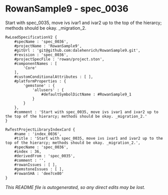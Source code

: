 # RowanSample9 - spec_0036
Start with spec_0035, move ivs ivar1 and ivar2 up to the top of the hierarcy; methods should be okay. _migration_2.
```
RwLoadSpecificationV2 {
	#specName : 'spec_0036',
	#projectName : 'RowanSample9',
	#gitUrl : 'git@github.com:dalehenrich/RowanSample9.git',
	#revision : 'spec_0036',
	#projectSpecFile : 'rowan/project.ston',
	#componentNames : [
		'Core'
	],
	#customConditionalAttributes : [ ],
	#platformProperties : {
		'gemstone' : {
			'allusers' : {
				#defaultSymbolDictName : #RowanSample9_1
			}
		}
	},
	#comment : 'Start with spec_0035, move ivs ivar1 and ivar2 up to the top of the hierarcy; methods should be okay. _migration_2.'
}

RwTestProjectLibraryIndexCard {
	#name : 'index_0036',
	#title : 'Start with spec_0035, move ivs ivar1 and ivar2 up to the top of the hierarcy; methods should be okay. _migration_2.',
	#specName : 'spec_0036',
	#index : 36,
	#derivedFrom : 'spec_0035',
	#comment : '',
	#rowanIssues : [ ],
	#gemstoneIssues : [ ],
	#rowanSHA : 'dee7ce80'
}
```

*This README file is autogenerated, so any direct edits may be lost.*
